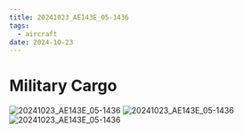 ```yaml
---
title: 20241023_AE143E_05-1436
tags:
  - aircraft
date: 2024-10-23
---
```


# Military Cargo

![20241023_AE143E_05-1436](/aircraft/20241023_AE143E_05-1436_0.jpg)
![20241023_AE143E_05-1436](/aircraft/20241023_AE143E_05-1436_1.jpg)
![20241023_AE143E_05-1436](/aircraft/20241023_AE143E_05-1436_2.jpg)